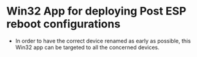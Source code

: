 # Win32 App for deploying Post ESP reboot configurations

- In order to have the correct device renamed as early as possible, this Win32 app can be targeted to all the concerned devices.
